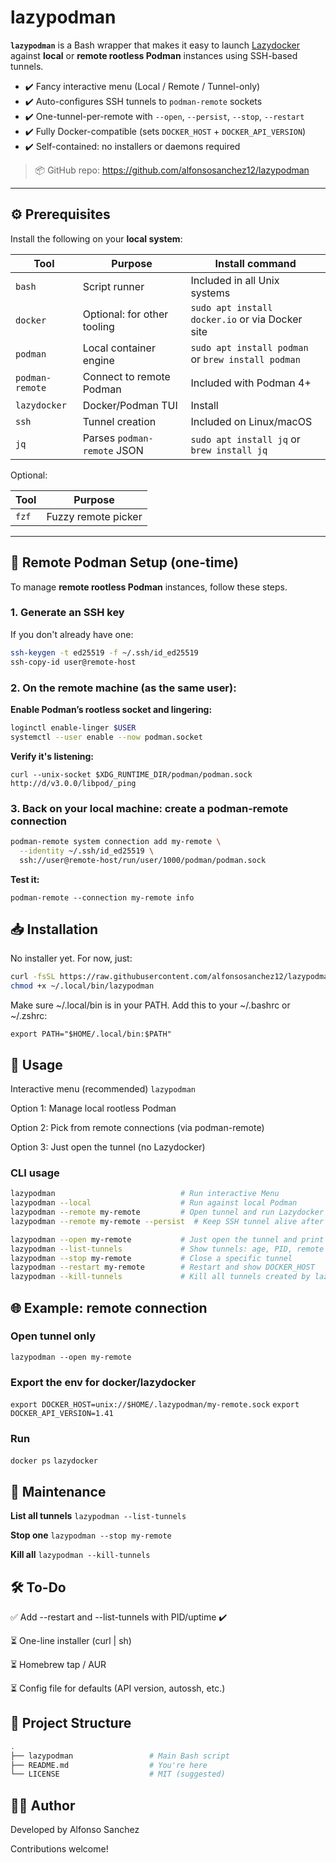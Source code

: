 # lazypodman

**`lazypodman`** is a Bash wrapper that makes it easy to launch [Lazydocker](https://github.com/jesseduffield/lazydocker) against **local** or **remote rootless Podman** instances using SSH-based tunnels.

- ✔️ Fancy interactive menu (Local / Remote / Tunnel-only)
- ✔️ Auto-configures SSH tunnels to `podman-remote` sockets
- ✔️ One-tunnel-per-remote with `--open`, `--persist`, `--stop`, `--restart`
- ✔️ Fully Docker-compatible (sets `DOCKER_HOST` + `DOCKER_API_VERSION`)
- ✔️ Self-contained: no installers or daemons required

> 📦 GitHub repo: https://github.com/alfonsosanchez12/lazypodman

---

## ⚙️ Prerequisites

Install the following on your **local system**:

| Tool             | Purpose                      | Install command                                   |
|------------------|-------------------------------|----------------------------------------------------|
| `bash`           | Script runner                | Included in all Unix systems                      |
| `docker`         | Optional: for other tooling  | `sudo apt install docker.io` or via Docker site   |
| `podman`         | Local container engine       | `sudo apt install podman` or `brew install podman`|
| `podman-remote`  | Connect to remote Podman     | Included with Podman 4+                           |
| `lazydocker`     | Docker/Podman TUI            | Install                                           |
| `ssh`            | Tunnel creation              | Included on Linux/macOS                           |
| `jq`             | Parses `podman-remote` JSON  | `sudo apt install jq` or `brew install jq`        |

Optional:

| Tool      | Purpose                     |
|-----------|-----------------------------|
| `fzf`     | Fuzzy remote picker         |

---

## 🔐 Remote Podman Setup (one-time)

To manage **remote rootless Podman** instances, follow these steps.

### 1. Generate an SSH key

If you don't already have one:

```bash
ssh-keygen -t ed25519 -f ~/.ssh/id_ed25519
ssh-copy-id user@remote-host
```

### 2. On the remote machine (as the same user):

**Enable Podman’s rootless socket and lingering:**

```bash
loginctl enable-linger $USER
systemctl --user enable --now podman.socket
```

**Verify it's listening:**

`curl --unix-socket $XDG_RUNTIME_DIR/podman/podman.sock http://d/v3.0.0/libpod/_ping`

### 3. Back on your local machine: create a podman-remote connection

```bash
podman-remote system connection add my-remote \
  --identity ~/.ssh/id_ed25519 \
  ssh://user@remote-host/run/user/1000/podman/podman.sock
```

**Test it:**

`podman-remote --connection my-remote info`

## 📥 Installation

No installer yet. For now, just:

```bash
curl -fsSL https://raw.githubusercontent.com/alfonsosanchez12/lazypodman/main/lazypodman > ~/.local/bin/lazypodman
chmod +x ~/.local/bin/lazypodman
```

Make sure ~/.local/bin is in your PATH. Add this to your ~/.bashrc or ~/.zshrc:

`export PATH="$HOME/.local/bin:$PATH"`

## 🧪 Usage
Interactive menu (recommended)
`lazypodman`

Option 1: Manage local rootless Podman

Option 2: Pick from remote connections (via podman-remote)

Option 3: Just open the tunnel (no Lazydocker)

### CLI usage

```bash
lazypodman                            # Run interactive Menu
lazypodman --local                    # Run against local Podman
lazypodman --remote my-remote         # Open tunnel and run Lazydocker
lazypodman --remote my-remote --persist  # Keep SSH tunnel alive after Lazydocker exits

lazypodman --open my-remote           # Just open the tunnel and print env exports
lazypodman --list-tunnels             # Show tunnels: age, PID, remote uptime
lazypodman --stop my-remote           # Close a specific tunnel
lazypodman --restart my-remote        # Restart and show DOCKER_HOST
lazypodman --kill-tunnels             # Kill all tunnels created by lazypodman
```

## 🌐 Example: remote connection
### Open tunnel only
`lazypodman --open my-remote`

### Export the env for docker/lazydocker
`export DOCKER_HOST=unix://$HOME/.lazypodman/my-remote.sock`
`export DOCKER_API_VERSION=1.41`

### Run
`docker ps`
`lazydocker`

## 🧼 Maintenance

**List all tunnels**
`lazypodman --list-tunnels`

**Stop one**
`lazypodman --stop my-remote`

**Kill all**
`lazypodman --kill-tunnels`

## 🛠️ To-Do

 ✅ Add --restart and --list-tunnels with PID/uptime ✔️

 ⏳ One-line installer (curl | sh)

 ⏳ Homebrew tap / AUR

 ⏳ Config file for defaults (API version, autossh, etc.)

## 📁 Project Structure
```bash
.
├── lazypodman                 # Main Bash script
├── README.md                  # You're here
└── LICENSE                    # MIT (suggested)
```

## 🧑‍💻 Author

Developed by Alfonso Sanchez

Contributions welcome!

